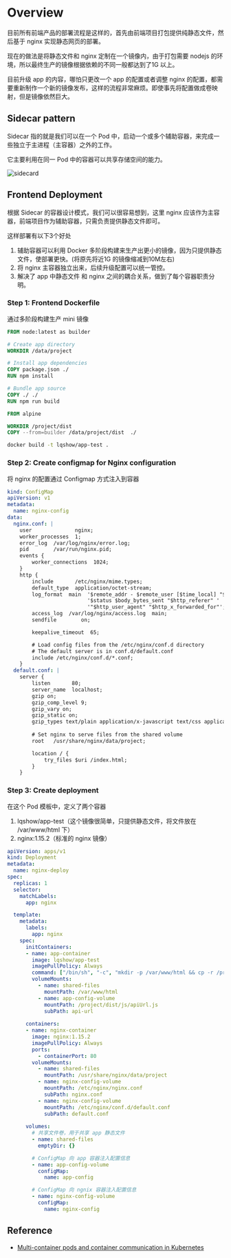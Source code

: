 # Overview

目前所有前端产品的部署流程是这样的，首先由前端项目打包提供纯静态文件，然后基于 nginx 实现静态网页的部署。

现在的做法是将静态文件和 nginx 定制在一个镜像内，由于打包需要 nodejs 的环境，所以最终生产的镜像根据依赖的不同一般都达到了1G 以上。

目前升级 app 的内容，哪怕只更改一个 app 的配置或者调整 nginx 的配置，都需要重新制作一个新的镜像发布，这样的流程非常麻烦。即使事先将配置做成卷映射，但是镜像依然巨大。

## Sidecar pattern

Sidecar 指的就是我们可以在一个 Pod 中，启动一个或多个辅助容器，来完成一些独立于主进程（主容器）之外的工作。

它主要利用在同一 Pod 中的容器可以共享存储空间的能力。

![sidecard](https://user-images.githubusercontent.com/8086910/59548973-fcbbc880-8f88-11e9-964b-cf1f1001cac8.png)

## Frontend Deployment

根据 Sidecar 的容器设计模式，我们可以很容易想到，这里 nginx 应该作为主容器，前端项目作为辅助容器，只需负责提供静态文件即可。

这样部署有以下3个好处

1. 辅助容器可以利用 Docker 多阶段构建来生产出更小的镜像，因为只提供静态文件，使部署更快。(将原先将近1G 的镜像缩减到10M左右)
2. 将 nginx 主容器独立出来，后续升级配置可以统一管控。
3. 解决了 app 中静态文件 和 nginx 之间的耦合关系，做到了每个容器职责分明。

### Step 1: Frontend Dockerfile

通过多阶段构建生产 mini 镜像

```dockerfile
FROM node:latest as builder

# Create app directory
WORKDIR /data/project

# Install app dependencies
COPY package.json ./
RUN npm install

# Bundle app source
COPY ./ ./
RUN npm run build

FROM alpine

WORKDIR /project/dist
COPY --from=builder /data/project/dist  ./
```

```bash
docker build -t lqshow/app-test .
```

### Step 2: Create configmap for Nginx configuration

将 nginx 的配置通过 Configmap 方式注入到容器

```yml
kind: ConfigMap
apiVersion: v1
metadata:
  name: nginx-config
data:
  nginx.conf: |
    user              nginx;
    worker_processes  1;
    error_log  /var/log/nginx/error.log;
    pid        /var/run/nginx.pid;
    events {
        worker_connections  1024;
    }
    http {
        include       /etc/nginx/mime.types;
        default_type  application/octet-stream;
        log_format  main  '$remote_addr - $remote_user [$time_local] "$request" '
                          '$status $body_bytes_sent "$http_referer" '
                          '"$http_user_agent" "$http_x_forwarded_for"';
        access_log  /var/log/nginx/access.log  main;
        sendfile        on;

        keepalive_timeout  65;

        # Load config files from the /etc/nginx/conf.d directory
        # The default server is in conf.d/default.conf
        include /etc/nginx/conf.d/*.conf;
    }
  default.conf: |
    server {
        listen       80;
        server_name  localhost;
        gzip on;
        gzip_comp_level 9;
        gzip_vary on;
        gzip_static on;
        gzip_types text/plain application/x-javascript text/css application/xml application/json application/javascript application/x-httpd-php image/jpeg image/gif image/png image/svg+xml xml/svg;
        
        # Set nginx to serve files from the shared volume
        root   /usr/share/nginx/data/project;

        location / {
            try_files $uri /index.html;
        }
    }
```

### Step 3: Create deployment

在这个 Pod 模板中，定义了两个容器

1. lqshow/app-test（这个镜像很简单，只提供静态文件，将文件放在 /var/www/html 下）
2. nginx:1.15.2（标准的 nginx 镜像）

```yaml
apiVersion: apps/v1
kind: Deployment
metadata:
  name: nginx-deploy
spec:
  replicas: 1
  selector:
    matchLabels:
      app: nginx

  template:
    metadata:
      labels:
        app: nginx
    spec:
      initContainers:
      - name: app-container
        image: lqshow/app-test
        imagePullPolicy: Always
        command: ["/bin/sh", "-c", "mkdir -p /var/www/html && cp -r /project/dist/. /var/www/html"]
        volumeMounts:
          - name: shared-files
            mountPath: /var/www/html
          - name: app-config-volume
            mountPath: /project/dist/js/apiUrl.js
            subPath: api-url
 
      containers:
      - name: nginx-container
        image: nginx:1.15.2
        imagePullPolicy: Always
        ports:
          - containerPort: 80
        volumeMounts:
          - name: shared-files
            mountPath: /usr/share/nginx/data/project
          - name: nginx-config-volume
            mountPath: /etc/nginx/nginx.conf
            subPath: nginx.conf
          - name: nginx-config-volume
            mountPath: /etc/nginx/conf.d/default.conf
            subPath: default.conf
           
      volumes:
        # 共享文件卷，用于共享 app 静态文件
        - name: shared-files
          emptyDir: {}

        # ConfigMap 向 app 容器注入配置信息
        - name: app-config-volume
          configMap:
            name: app-config

        # ConfigMap 向 ngnix 容器注入配置信息
        - name: nginx-config-volume
          configMap:
            name: nginx-config
```

## Reference

- [Multi-container pods and container communication in Kubernetes](https://www.mirantis.com/blog/multi-container-pods-and-container-communication-in-kubernetes/)
